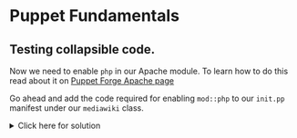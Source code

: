 # Puppet Fundamentals 


## Testing collapsible code. 
Now we need to enable `php` in our Apache module. 
To learn how to do this read about it on [Puppet Forge Apache page](https://forge.puppet.com/puppetlabs/apache#class-apachemodphp)

Go ahead and add the code required for enabling `mod::php` to our `init.pp` manifest under our `mediawiki` class. 

<details><summary>Click here for solution</summary>

<p>
<code>
class { '::apache::mod::php': }
</code>
</p>
</details>

